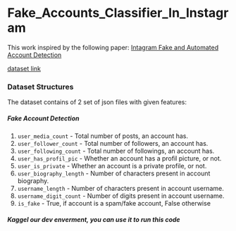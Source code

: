 # Fake_Accounts_Classifier_In_Instagram
This work inspired by the following paper: [Intagram Fake and Automated Account Detection](https://arxiv.org/pdf/1910.03090.pdf)

[dataset link](https://github.com/fcakyon/instafake-dataset/tree/master/data/fake-v1.0)

### Dataset Structures

The dataset contains of 2 set of json files with given features:

##### Fake Account Detection
1. `user_media_count` - Total number of posts, an account has.
2. `user_follower_count` - Total number of followers, an account has.
3. `user_following_count` - Total number of followings, an account has.
4. `user_has_profil_pic` - Whether an account has a profil picture, or not.
5. `user_is_private` - Whether an account is a private profile, or not.
6. `user_biography_length` - Number of characters present in account biography.
7. `username_length` - Number of characters present in account username.
8. `username_digit_count` - Number of digits present in account username.
9. `is_fake` - True, if account is a spam/fake account, False otherwise

##### Kaggel our dev enverment, you can use it to run this code

